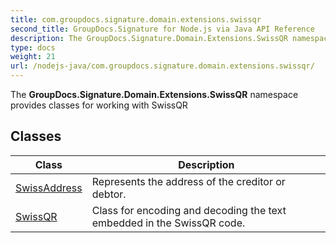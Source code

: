 ```yaml
---
title: com.groupdocs.signature.domain.extensions.swissqr
second_title: GroupDocs.Signature for Node.js via Java API Reference
description: The GroupDocs.Signature.Domain.Extensions.SwissQR namespace provides classes for working with SwissQR
type: docs
weight: 21
url: /nodejs-java/com.groupdocs.signature.domain.extensions.swissqr/
---
```


The **GroupDocs.Signature.Domain.Extensions.SwissQR** namespace provides classes for working with SwissQR


## Classes

| Class | Description |
| --- | --- |
| [SwissAddress](../com.groupdocs.signature.domain.extensions.swissqr/swissaddress) | Represents the address of the creditor or debtor. |
| [SwissQR](../com.groupdocs.signature.domain.extensions.swissqr/swissqr) | Class for encoding and decoding the text embedded in the SwissQR code. |

